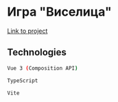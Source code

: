 # Игра "Виселица"

[Link to project](https://word-game-r5h4.vercel.app/)

## Technologies

```sh
Vue 3 (Composition API)
```
```sh
TypeScript
```
```sh
Vite
```




